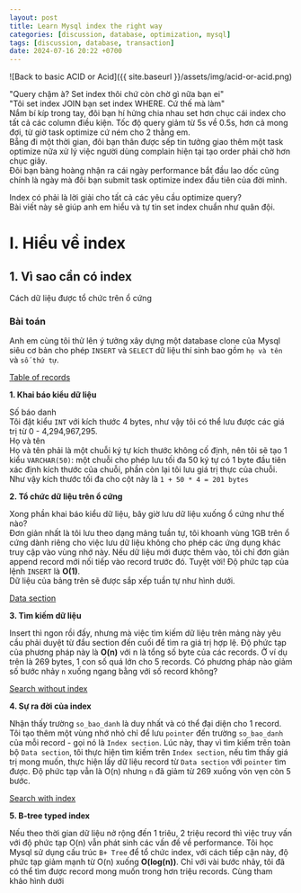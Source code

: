 ```yaml
---
layout: post
title: Learn Mysql index the right way
categories: [discussion, database, optimization, mysql]
tags: [discussion, database, transaction]
date: 2024-07-16 20:22 +0700
---
```


![Back to basic ACID or Acid]({{ site.baseurl }}/assets/img/acid-or-acid.png)

"Query chậm à? Set index thôi chứ còn chờ gì nữa bạn ei"\
"Tôi set index JOIN bạn set index WHERE. Cứ thế mà làm"\
Nắm bí kíp trong tay, đôi bạn hí hửng chia nhau set hơn chục cái index cho tất cả các column điều kiện. Tốc độ query giảm từ 5s về 0.5s, hơn cả mong đợi, từ giờ task optimize cứ ném cho 2 thằng em.\
Bẵng đi một thời gian, đôi bạn thân được sếp tin tưởng giao thêm một task optimize nữa xử lý việc người dùng complain hiện tại tạo order phải chờ hơn chục giây.\
Đôi bạn bàng hoàng nhận ra cái ngày performance bắt đầu lao dốc cũng chính là ngày mà đôi bạn submit task optimize index đầu tiên của đời mình.

Index có phải là lời giải cho tất cả các yêu cầu optimize query?\
Bài viết này sẽ giúp anh em hiểu và tự tin set index chuẩn như quân đội.

# I. Hiểu về index

## 1. Vì sao cần có index

Cách dữ liệu được tổ chức trên ổ cứng

### Bài toán

Anh em cùng tôi thử lên ý tưởng xây dựng một database clone của Mysql siêu cơ bản cho phép `INSERT` và `SELECT` dữ liệu thí sinh bao gồm `họ và tên` và `số thứ tự`.

[Table of records](image)

**1. Khai báo kiểu dữ liệu**

Số báo danh\
Tôi đặt kiểu `INT` với kích thước 4 bytes, như vậy tôi có thể lưu được các giá trị từ 0 - 4,294,967,295.\
Họ và tên\
Họ và tên phải là một chuỗi ký tự kích thước không cố định, nên tôi sẽ tạo 1 kiểu `VARCHAR(50)`: một chuỗi cho phép lưu tối đa 50 ký tự có 1 byte đầu tiên xác định kích thước của chuỗi, phần còn lại tôi lưu giá trị thực của chuỗi. Như vậy kích thước tối đa cho cột này là `1 + 50 * 4 = 201 bytes`

**2. Tổ chức dữ liệu trên ổ cứng**

Xong phần khai báo kiểu dữ liệu, bây giờ lưu dữ liệu xuống ổ cứng như thế nào?\
Đơn giản nhất là tôi lưu theo dạng mảng tuần tự, tôi khoanh vùng 1GB trên ổ cứng dành riêng cho việc lưu dữ liệu không cho phép các ứng dụng khác truy cập vào vùng nhớ này.
Nếu dữ liệu mới được thêm vào, tôi chỉ đơn giản append record mới nối tiếp vào record trước đó. Tuyệt vời! Độ phức tạp của lệnh `INSERT` là **O(1)**.\
Dữ liệu của bảng trên sẽ được sắp xếp tuần tự như hình dưới.

[Data section](image)

**3. Tìm kiếm dữ liệu**

Insert thì ngon rồi đấy, nhưng mà việc tìm kiếm dữ liệu trên mảng này yêu cầu phải duyệt từ đầu section đến cuối để tìm ra giá trị hợp lệ. Độ phức tạp của phương pháp này là **O(n)** với n là tổng số byte của các records.
Ở ví dụ trên là 269 bytes, 1 con số quá lớn cho 5 records. Có phương pháp nào giảm số bước nhảy `n` xuống ngang bằng với số record không?

[Search without index](image)

**4. Sự ra đời của index**

Nhận thấy trường `so_bao_danh` là duy nhất và có thể đại diện cho 1 record. Tôi tạo thêm một vùng nhớ nhỏ chỉ để lưu `pointer` đến trường `so_bao_danh` của mỗi record - gọi nó là `Index section`.
Lúc này, thay vì tìm kiếm trên toàn bộ `Data section`, tôi thực hiện tìm kiếm trên `Index section`, nếu tìm thấy giá trị mong muốn, thực hiện lấy dữ liệu record từ `Data section` với `pointer` tìm được. Độ phức tạp vẫn là O(n) nhưng `n` đã giảm từ 269 xuống vỏn vẹn còn 5 bước.

[Search with index](image)

**5. B-tree typed index**

Nếu theo thời gian dữ liệu nở rộng đến 1 triêu, 2 triệu record thì việc truy vấn với độ phức tạp O(n) vẫn phát sinh các vấn đề về performance.
Tôi học Mysql sử dụng cấu trúc `B+ Tree` để tổ chức index, với cách tiếp cận này, độ phức tạp giảm mạnh từ O(n) xuống **O(log(n))**. Chỉ với vài bước nhảy, tôi đã có thể tìm được record mong muốn trong hơn triệu records. Cùng tham khảo hình dưới
